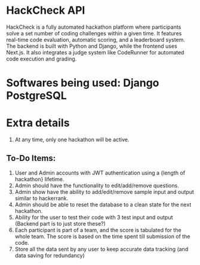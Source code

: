 # HackCheck API
 HackCheck is a fully automated hackathon platform where participants solve a set number of coding challenges within a given time. It features real-time code evaluation, automatic scoring, and a leaderboard system. The backend is built with Python and Django, while the frontend uses Next.js. It also integrates a judge system like CodeRunner for automated code execution and grading.

# Softwares being used: Django PostgreSQL

# Extra details
1. At any time, only one hackathon will be active.

## To-Do Items:
1. User and Admin accounts with JWT authentication using a {length of hackathon} lifetime.
2. Admin should have the functionality to edit/add/remove questions.
3. Admin show have the ability to add/edit/remove sample input and output similar to hackerrank.
4. Admin should be able to reset the database to a clean state for the next hackathon.
5. Ability for the user to test their code with 3 test input and output (Backend part is to just store these?)
6. Each participant is part of a team, and the score is tabulated for the whole team. The score is based on the time spent till submission of the code.
7. Store all the data sent by any user to keep accurate data tracking (and data saving for redundancy)
